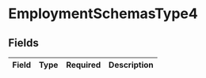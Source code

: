 # EmploymentSchemasType4


## Fields

| Field       | Type        | Required    | Description |
| ----------- | ----------- | ----------- | ----------- |